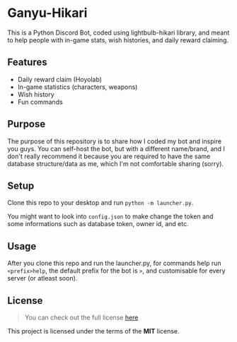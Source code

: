Ganyu-Hikari
==============

This is a Python Discord Bot, coded using lightbulb-hikari library, and meant to help people with in-game stats, wish histories, and daily reward claiming.


## Features
- Daily reward claim (Hoyolab)
- In-game statistics (characters, weapons)
- Wish history
- Fun commands

## Purpose

The purpose of this repository is to share how I coded my bot and inspire you guys. You can self-host the bot, but with a different name/brand, and I don't really recommend it because you are required to have the same database structure/data as me, which I'm not comfortable sharing (sorry).

## Setup
Clone this repo to your desktop and run `python -m launcher.py`.

You might want to look into `config.json` to make change the token and some informations such as database token, owner id, and etc.


## Usage
After you clone this repo and run the launcher.py, for commands help run `<prefix>help`, the default prefix for the bot is `>`, and customisable for every server (or atleast soon).

## License
>You can check out the full license [here](https://github.com/IgorAntun/node-chat/blob/master/LICENSE)

This project is licensed under the terms of the **MIT** license.

